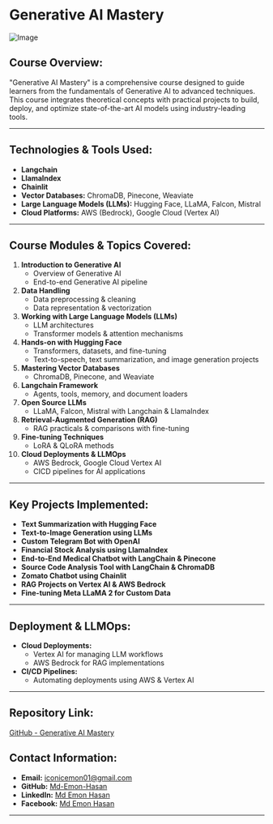 # Generative AI Mastery
![Image](https://github.com/user-attachments/assets/72b96e41-4e72-444e-97ef-f84024259ac1)

## **Course Overview:**
"Generative AI Mastery" is a comprehensive course designed to guide learners from the fundamentals of Generative AI to advanced techniques. This course integrates theoretical concepts with practical projects to build, deploy, and optimize state-of-the-art AI models using industry-leading tools.

---

## **Technologies & Tools Used:**
- **Langchain**
- **LlamaIndex**
- **Chainlit**
- **Vector Databases:** ChromaDB, Pinecone, Weaviate
- **Large Language Models (LLMs):** Hugging Face, LLaMA, Falcon, Mistral
- **Cloud Platforms:** AWS (Bedrock), Google Cloud (Vertex AI)

---

## **Course Modules & Topics Covered:**
1. **Introduction to Generative AI**
   - Overview of Generative AI
   - End-to-end Generative AI pipeline
2. **Data Handling**
   - Data preprocessing & cleaning
   - Data representation & vectorization
3. **Working with Large Language Models (LLMs)**
   - LLM architectures
   - Transformer models & attention mechanisms
4. **Hands-on with Hugging Face**
   - Transformers, datasets, and fine-tuning
   - Text-to-speech, text summarization, and image generation projects
5. **Mastering Vector Databases**
   - ChromaDB, Pinecone, and Weaviate
6. **Langchain Framework**
   - Agents, tools, memory, and document loaders
7. **Open Source LLMs**
   - LLaMA, Falcon, Mistral with Langchain & LlamaIndex
8. **Retrieval-Augmented Generation (RAG)**
   - RAG practicals & comparisons with fine-tuning
9. **Fine-tuning Techniques**
    - LoRA & QLoRA methods
10. **Cloud Deployments & LLMOps**
    - AWS Bedrock, Google Cloud Vertex AI
    - CICD pipelines for AI applications

---

## **Key Projects Implemented:**
- **Text Summarization with Hugging Face**
- **Text-to-Image Generation using LLMs**
- **Custom Telegram Bot with OpenAI**
- **Financial Stock Analysis using LlamaIndex**
- **End-to-End Medical Chatbot with LangChain & Pinecone**
- **Source Code Analysis Tool with LangChain & ChromaDB**
- **Zomato Chatbot using Chainlit**
- **RAG Projects on Vertex AI & AWS Bedrock**
- **Fine-tuning Meta LLaMA 2 for Custom Data**

---

## **Deployment & LLMOps:**
- **Cloud Deployments:**
  - Vertex AI for managing LLM workflows
  - AWS Bedrock for RAG implementations
- **CI/CD Pipelines:**
  - Automating deployments using AWS & Vertex AI

---

## **Repository Link:**
[GitHub - Generative AI Mastery](https://github.com/Md-Emon-Hasan/Generative-AI-Mastery-Full-Course)

## **Contact Information:**
- **Email:** [iconicemon01@gmail.com](mailto:iconicemon01@gmail.com)
- **GitHub:** [Md-Emon-Hasan](https://github.com/Md-Emon-Hasan)
- **LinkedIn:** [Md Emon Hasan](https://www.linkedin.com/in/md-emon-hasan)
- **Facebook:** [Md Emon Hasan](https://www.facebook.com/mdemon.hasan2001/)

---
